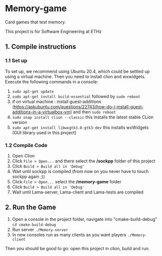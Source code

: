 # Memory-game
Card games that test memory.

This project is for Software Engineering at ETHz

## 1. Compile instructions

### 1.1 Set up
To set up, we recommend using Ubuntu 20.4, which could be settled up using a virtual machine.
Then you need to install clion and wxwidgets.
Execute the following commands in a console:
1. `sudo apt-get update`
2. `sudo apt-get install build-essential` followed by `sudo reboot`
3. if on virtual machine : install guest-additions (https://askubuntu.com/questions/22743/how-do-i-install-guest-additions-in-a-virtualbox-vm) and then `sudo reboot`
4. `sudo snap install clion --classic` this installs the latest stable CLion version
5. `sudo apt-get install libwxgtk3.0-gtk3-dev` this installs wxWidgets (GUI library used in this project)

### 1.2 Compile Code
1. Open Clion
2. Click `File > Open...` and there select the **/sockpp** folder of this project
3. Click `Build > Build all in 'Debug'`
4. Wait until sockpp is compiled (from now on you never have to touch sockpp again ;))
5. Click `File > Open...` select the **/memory-game** folder
6. Click `Build > Build all in 'Debug'`
7. Wait until Lama-server, Lama-client and Lama-tests are compiled

## 2. Run the Game
1. Open a console in the project folder, navigate into "cmake-build-debug" `cd cmake-build-debug`
2. Run server `./Memory-server`
3. In new consoles run as many clients as you want players `./Memory-client`


Then you should be good to go: open this project in clion, build and run. 